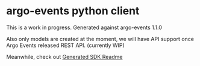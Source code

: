 # argo-events python client

This is a work in progress. Generated against argo-events 1.1.0

Also only models are created at the moment, we will have API support once Argo Events released REST API. (currently WIP)

Meanwhile, check out [Generated SDK Readme](gen/README.md)
